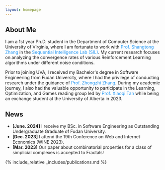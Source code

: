 ```yaml
---
layout: homepage
---
```


## About Me

I am a 1st year Ph.D. student in the Department of Computer Science at the University of Virginia, where I am fortunate to work with <a href="https://shangtongzhang.github.io/" style="text-decoration: none; color: #2196F3;">Prof. Shangtong Zhang</a> in the <a href="https://github.com/Sequential-Intelligence-Lab" style="text-decoration: none; color: #2196F3;">Sequential Intelligence Lab (SIL)</a>. My current research focuses on analyzing the convergence rates of various Reinforcement Learning algorithms under different noise conditions.

Prior to joining UVA, I received my Bachelor's degree in Software Engineering from Fudan University, where I had the privilege of conducting research under the guidance of <a href="https://scholar.google.com/citations?user=DrcEuSkAAAAJ" style="text-decoration: none; color: #2196F3;">Prof. Zhongzhi Zhang</a>. During my academic journey, I also had the valuable opportunity to participate in the Learning, Optimization, and Games reading group led by <a href="https://xiaoqitan.org/" style="text-decoration: none; color: #2196F3;">Prof. Xiaoqi Tan</a> while being an exchange student at the University of Alberta in 2023.

## News
- **[June. 2024]** I receive my BSc. in Software Engineering as Outstanding Undergraduate Graduate of Fudan University.
- **[Dec. 2023]** I attend the 19th Conference on Web and Internet Economics (WINE 2023).
- **[Mar. 2023]** Our paper about combinatorial properties for a class of simplicial complexes is accepted to Fractals!


{% include_relative _includes/publications.md %}
